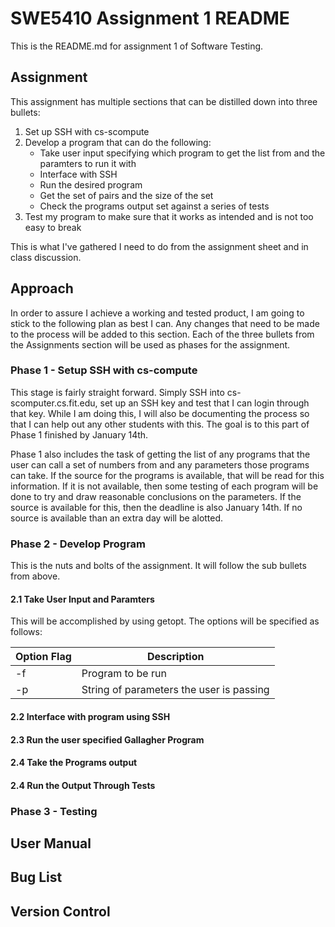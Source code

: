 # SWE5410 Assignment 1 README

This is the README.md for assignment 1 of Software Testing.

## Assignment

This assignment has multiple sections that can be distilled down into three bullets:
1. Set up SSH with cs-scompute
2. Develop a program that can do the following:
   * Take user input specifying which program to get the list from and the paramters to run it with
   * Interface with SSH
   * Run the desired program
   * Get the set of pairs and the size of the set
   * Check the programs output set against a series of tests
3. Test my program to make sure that it works as intended and is not too easy to break 

This is what I've gathered I need to do from the assignment sheet and in class discussion.

## Approach

In order to assure I achieve a working and tested product, I am going to stick to the following plan as best I can.  Any changes that need to be made to the process will be added to this section. Each of the three bullets from the Assignments section will be used as phases for the assignment.

### Phase 1 - Setup SSH with cs-compute
This stage is fairly straight forward. Simply SSH into cs-scomputer.cs.fit.edu, set up an SSH key and test that I can login through that key. While I am doing this, I will also be documenting the process so that I can help out any other students with this. The goal is to this part of Phase 1 finished by January 14th.

Phase 1 also includes the task of getting the list of any programs that the user can call a set of numbers from and any parameters those programs can take. If the source for the programs is available, that will be read for this information. If it is not available, then some testing of each program will be done to try and draw reasonable conclusions on the parameters. If the source is available for this, then the deadline is also January 14th. If no source is available than an extra day will be alotted.

### Phase 2 - Develop Program
This is the nuts and bolts of the assignment. It will follow the sub bullets from above.

#### 2.1 Take User Input and Paramters
This will be accomplished by using getopt. The options will be specified as follows:

Option Flag | Description
----------- | -----------
-f          | Program to be run
-p          | String of parameters the user is passing


#### 2.2 Interface with program using SSH

#### 2.3 Run the user specified Gallagher Program

#### 2.4 Take the Programs output

#### 2.4 Run the Output Through Tests

### Phase 3 - Testing

## User Manual

## Bug List

## Version Control